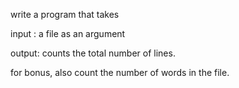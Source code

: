<div class="md"><p>write a program that takes</p>
<p>input :  a file as an argument</p>
<p>output: counts the total number of lines. </p>
<p>for bonus, also count the number of words in the file. </p>
</div>
